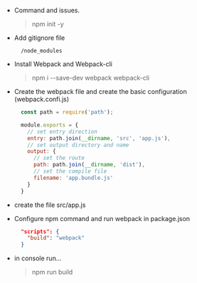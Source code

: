 * Command and issues.

  > npm init -y

- Add gitignore file

  ```gitignore
    /node_modules
  ```
- Install Webpack and Webpack-cli

  > npm i --save-dev webpack webpack-cli

- Create the webpack file and create the basic configuration (webpack.confi.js)

  ```javascript
    const path = require('path');

    module.exports = {
      // set entry direction
      entry: path.join(__dirname, 'src', 'app.js'),
      // set output directory and name
      output: {
        // set the route
        path: path.join(__dirname, 'dist'),
        // set the compile file
        filename: 'app.bundle.js'
      }
    }
    ```
- create the file src/app.js

- Configure npm command and run webpack in package.json

  ```json
    "scripts": {
      "build": "webpack"
    }
  ```
- in console run...

  > npm run build
